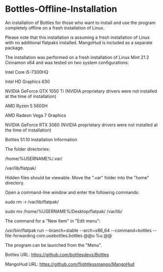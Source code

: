 # Bottles-Offline-Installation
An installation of Bottles for those who want to install and use the program completely offline on a fresh installation of Linux.

Please note that this installation is assuming a fresh installation of Linux with no additional flatpaks installed. MangoHud is included as a separate package.

The installation was performed on a fresh installation of Linux Mint 21.2 Cinnamon x64 and was tested on two system configurations:

Intel Core i5-7300HQ

Intel HD Graphics 630

NVIDIA GeForce GTX 1050 Ti (NVIDIA proprietary drivers were not installed at the time of installation)

AMD Ryzen 5 5600H

AMD Radeon Vega 7 Graphics

NVIDIA GeForce RTX 3060 (NVIDIA proprietary drivers were not installed at the time of installation)

Bottles 51.10 Installation Information

The folder directories:

/home/%USERNAME%/.var/

/var/lib/flatpak/

Hidden files should be viewable. Move the ".var" folder into the "home" directory.

Open a command-line window and enter the following commands:

sudo rm -r /var/lib/flatpak/

sudo mv /home/%USERNAME%/Desktop/flatpak/ /var/lib/

The command for a "New Item" in "Edit menu":

/usr/bin/flatpak run --branch=stable --arch=x86_64 --command=bottles --file-forwarding com.usebottles.bottles @@u %u @@

The program can be launched from the "Menu".

Bottles URL: https://github.com/bottlesdevs/Bottles

MangoHud URL: https://github.com/flightlessmango/MangoHud
